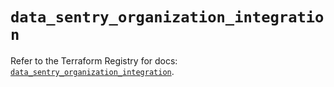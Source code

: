 # `data_sentry_organization_integration`

Refer to the Terraform Registry for docs: [`data_sentry_organization_integration`](https://registry.terraform.io/providers/jianyuan/sentry/0.14.5/docs/data-sources/organization_integration).
